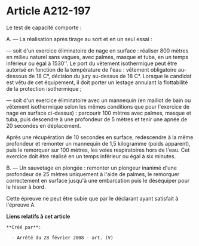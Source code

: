# Article A212-197

Le test de capacité comporte :

A. ― La réalisation après tirage au sort et en un seul essai :

― soit d'un exercice éliminatoire de nage en surface : réaliser 800 mètres en milieu naturel sans vagues, avec palmes, masque
et tuba, en un temps inférieur ou égal à 1530''. Le port du vêtement isothermique peut être autorisé en fonction de la
température de l'eau : vêtement obligatoire au-dessous de 18 C°, décision du jury au-dessus de 18 C°. Lorsque le candidat est
vêtu de cet équipement, il doit porter un lestage annulant la flottabilité de la protection isothermique ;

― soit d'un exercice éliminatoire avec un mannequin (en maillot de bain ou vêtement isothermique selon les mêmes conditions
que pour l'exercice de nage en surface ci-dessus) : parcourir 100 mètres avec palmes, masque et tuba, puis descendre à une
profondeur de 5 mètres et tenir une apnée de 20 secondes en déplacement.

Après une récupération de 10 secondes en surface, redescendre à la même profondeur et remonter un mannequin de 1,5 kilogramme
(poids apparent), puis le remorquer sur 100 mètres, les voies respiratoires hors de l'eau. Cet exercice doit être réalisé en
un temps inférieur ou égal à six minutes.

B. ― Un sauvetage en plongée : remonter un plongeur inanimé d'une profondeur de 25 mètres uniquement à l'aide de palmes, le
remorquer correctement en surface jusqu'à une embarcation puis le déséquiper pour le hisser à bord.

Cette épreuve ne peut être subie que par le déclarant ayant satisfait à l'épreuve A.

**Liens relatifs à cet article**

	**Créé par**:

	  - Arrêté du 28 février 2008 - art. (V)

